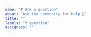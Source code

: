 ```yaml
---
name: "❓ Ask a question"
about: "Ask the community for help 🙏"
title: ""
labels: "❓ question"
assignees: ""
---
```

